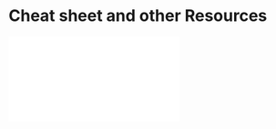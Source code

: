 # Cheat sheet and other Resources

![](../../.gitbook/assets/tinkercad-keyboard-shortcuts_revised-8-31-182.pdf)

